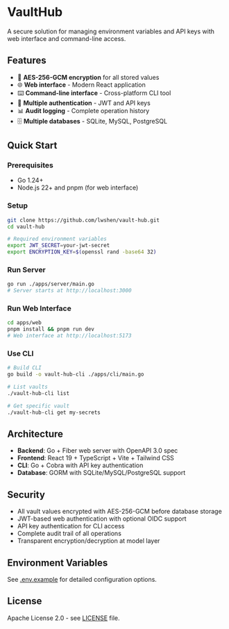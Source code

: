 # VaultHub

A secure solution for managing environment variables and API keys with web interface and command-line access.

## Features

- 🔐 **AES-256-GCM encryption** for all stored values
- 🌐 **Web interface** - Modern React application
- ⌨️ **Command-line interface** - Cross-platform CLI tool
- 🔑 **Multiple authentication** - JWT and API keys
- 📊 **Audit logging** - Complete operation history
- 🗄️ **Multiple databases** - SQLite, MySQL, PostgreSQL

## Quick Start

### Prerequisites
- Go 1.24+
- Node.js 22+ and pnpm (for web interface)

### Setup
```bash
git clone https://github.com/lwshen/vault-hub.git
cd vault-hub

# Required environment variables
export JWT_SECRET=your-jwt-secret
export ENCRYPTION_KEY=$(openssl rand -base64 32)
```

### Run Server
```bash
go run ./apps/server/main.go
# Server starts at http://localhost:3000
```

### Run Web Interface
```bash
cd apps/web
pnpm install && pnpm run dev
# Web interface at http://localhost:5173
```

### Use CLI
```bash
# Build CLI
go build -o vault-hub-cli ./apps/cli/main.go

# List vaults
./vault-hub-cli list

# Get specific vault
./vault-hub-cli get my-secrets
```

## Architecture

- **Backend**: Go + Fiber web server with OpenAPI 3.0 spec
- **Frontend**: React 19 + TypeScript + Vite + Tailwind CSS
- **CLI**: Go + Cobra with API key authentication
- **Database**: GORM with SQLite/MySQL/PostgreSQL support

## Security

- All vault values encrypted with AES-256-GCM before database storage
- JWT-based web authentication with optional OIDC support
- API key authentication for CLI access
- Complete audit trail of all operations
- Transparent encryption/decryption at model layer

## Environment Variables

See [.env.example](.env.example) for detailed configuration options.

## License

Apache License 2.0 - see [LICENSE](LICENSE) file.
